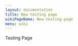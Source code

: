 ```yaml
---
layout: documentation
title: New testing page
wikiPageName: New-testing-page
menu: wiki
---
```


Testing Page
